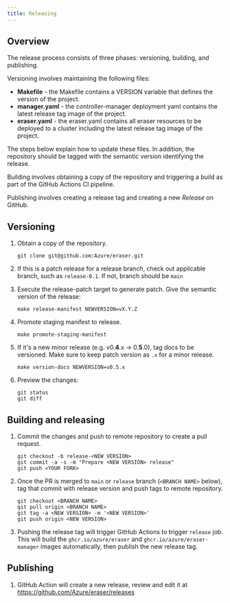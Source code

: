```yaml
---
title: Releasing
---
```


## Overview

The release process consists of three phases: versioning, building, and publishing.

Versioning involves maintaining the following files:

- **Makefile** - the Makefile contains a VERSION variable that defines the version of the project.
- **manager.yaml** - the controller-manager deployment yaml contains the latest release tag image of the project.
- **eraser.yaml** - the eraser.yaml contains all eraser resources to be deployed to a cluster including the latest release tag image of the project.

The steps below explain how to update these files. In addition, the repository should be tagged with the semantic version identifying the release.

Building involves obtaining a copy of the repository and triggering a build as part of the GitHub Actions CI pipeline.

Publishing involves creating a release tag and creating a new _Release_ on GitHub.

## Versioning

1. Obtain a copy of the repository.

   ```
   git clone git@github.com:Azure/eraser.git
   ```

1. If this is a patch release for a release branch, check out applicable branch, such as `release-0.1`. If not, branch should be `main`

1. Execute the release-patch target to generate patch. Give the semantic version of the release:

   ```
   make release-manifest NEWVERSION=vX.Y.Z
   ```

1. Promote staging manifest to release.

   ```
   make promote-staging-manifest
   ```

1. If it's a new minor release (e.g. v0.**4**.x -> 0.**5**.0), tag docs to be versioned. Make sure to keep patch version as `.x` for a minor release.

	```
	make version-docs NEWVERSION=v0.5.x
	```

1. Preview the changes:

   ```
   git status
   git diff
   ```

## Building and releasing

1. Commit the changes and push to remote repository to create a pull request.

   ```
   git checkout -b release-<NEW VERSION>
   git commit -a -s -m "Prepare <NEW VERSION> release"
   git push <YOUR FORK>
   ```

2. Once the PR is merged to `main` or `release` branch (`<BRANCH NAME>` below), tag that commit with release version and push tags to remote repository.

   ```
   git checkout <BRANCH NAME>
   git pull origin <BRANCH NAME>
   git tag -a <NEW VERSION> -m '<NEW VERSION>'
   git push origin <NEW VERSION>
   ```

3. Pushing the release tag will trigger GitHub Actions to trigger `release` job.
   This will build the `ghcr.io/azure/eraser` and `ghcr.io/azure/eraser-manager` images automatically, then publish the new release tag.

## Publishing

1. GitHub Action will create a new release, review and edit it at https://github.com/Azure/eraser/releases
